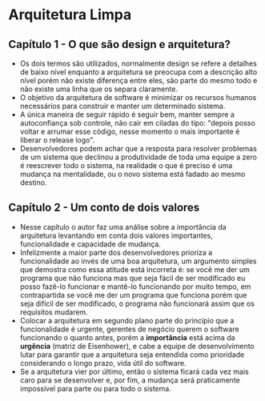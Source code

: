 # Arquitetura Limpa


## Capítulo 1 - O que são design e arquitetura?

- Os dois termos são utilizados, normalmente design se refere a detalhes de baixo nível enquanto a arquitetura se preocupa com a descrição alto nível porém não existe diferença entre eles, são parte do mesmo todo e não existe uma linha que os separa claramente.
- O objetivo da arquitetura de software é minimizar os recursos humanos necessários para construir e manter um determinado sistema.
- A única maneira de seguir rápido é seguir bem, manter sempre a autoconfiança sob controle, não cair em ciladas do tipo: "depois posso voltar e arrumar esse código, nesse momento o mais importante é liberar o release logo".
- Desenvolvedores podem achar que a resposta para resolver problemas de um sistema que declinou a produtividade de toda uma equipe a zero é reescrever todo o sistema, na realidade o que é preciso é uma mudança na mentalidade, ou o novo sistema está fadado ao mesmo destino.

## Capítulo 2 - Um conto de dois valores

- Nesse capítulo o autor faz uma análise sobre a importância da arquitetura levantando em conta dois valores importantes, funcionalidade e capacidade de mudança.
- Infelizmente a maior parte dos desenvolvedores prioriza a funcionalidade ao invés de uma boa arquitetura, um argumento simples que demostra como essa atitude está incorreta é: se você me der um programa que não funciona mas que seja fácil de ser modificado eu posso fazê-lo funcionar e mantê-lo funcionando por muito tempo, em contrapartida se você me der um programa que funciona porém que seja difícil de ser modificado, o programa não funcionará assim que os requisitos mudarem.
- Colocar a arquitetura em segundo plano parte do princípio que a funcionalidade é urgente, gerentes de negócio querem o software funcionando o quanto antes, porém a **importância** está acima da **urgência** (matriz de Eisenhower), e cabe a equipe de desenvolvimento lutar para garantir que a arquitetura seja entendida como prioridade considerando o longo prazo, vida útil do software.
- Se a arquitetura vier por último, então o sistema ficará cada vez mais caro para se desenvolver e, por fim, a mudança será praticamente impossível para parte ou para todo o sistema. 